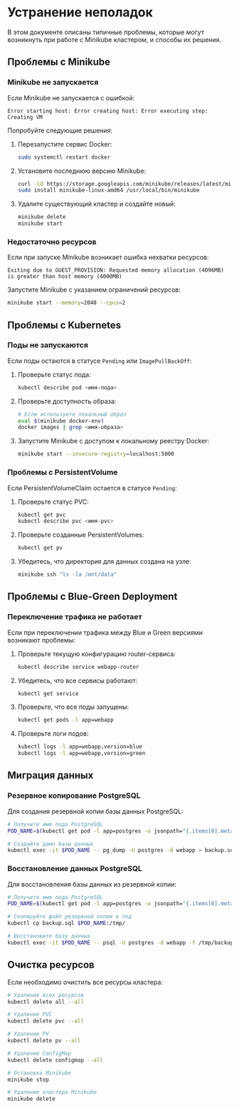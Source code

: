 # Устранение неполадок

В этом документе описаны типичные проблемы, которые могут возникнуть при работе с Minikube кластером, и способы их решения.

## Проблемы с Minikube

### Minikube не запускается

Если Minikube не запускается с ошибкой:

```
Error starting host: Error creating host: Error executing step: Creating VM
```

Попробуйте следующие решения:

1. Перезапустите сервис Docker:
   ```bash
   sudo systemctl restart docker
   ```

2. Установите последнюю версию Minikube:
   ```bash
   curl -LO https://storage.googleapis.com/minikube/releases/latest/minikube-linux-amd64
   sudo install minikube-linux-amd64 /usr/local/bin/minikube
   ```

3. Удалите существующий кластер и создайте новый:
   ```bash
   minikube delete
   minikube start
   ```

### Недостаточно ресурсов

Если при запуске Minikube возникает ошибка нехватки ресурсов:

```
Exiting due to GUEST_PROVISION: Requested memory allocation (4096MB) is greater than host memory (4000MB)
```

Запустите Minikube с указанием ограничений ресурсов:

```bash
minikube start --memory=2048 --cpus=2
```

## Проблемы с Kubernetes

### Поды не запускаются

Если поды остаются в статусе `Pending` или `ImagePullBackOff`:

1. Проверьте статус пода:
   ```bash
   kubectl describe pod <имя-пода>
   ```

2. Проверьте доступность образа:
   ```bash
   # Если используете локальный образ
   eval $(minikube docker-env)
   docker images | grep <имя-образа>
   ```

3. Запустите Minikube с доступом к локальному реестру Docker:
   ```bash
   minikube start --insecure-registry=localhost:5000
   ```

### Проблемы с PersistentVolume

Если PersistentVolumeClaim остается в статусе `Pending`:

1. Проверьте статус PVC:
   ```bash
   kubectl get pvc
   kubectl describe pvc <имя-pvc>
   ```

2. Проверьте созданные PersistentVolumes:
   ```bash
   kubectl get pv
   ```

3. Убедитесь, что директория для данных создана на узле:
   ```bash
   minikube ssh "ls -la /mnt/data"
   ```

## Проблемы с Blue-Green Deployment

### Переключение трафика не работает

Если при переключении трафика между Blue и Green версиями возникают проблемы:

1. Проверьте текущую конфигурацию router-сервиса:
   ```bash
   kubectl describe service webapp-router
   ```

2. Убедитесь, что все сервисы работают:
   ```bash
   kubectl get service
   ```

3. Проверьте, что все поды запущены:
   ```bash
   kubectl get pods -l app=webapp
   ```

4. Проверьте логи подов:
   ```bash
   kubectl logs -l app=webapp,version=blue
   kubectl logs -l app=webapp,version=green
   ```

## Миграция данных

### Резервное копирование PostgreSQL

Для создания резервной копии базы данных PostgreSQL:

```bash
# Получите имя пода PostgreSQL
POD_NAME=$(kubectl get pod -l app=postgres -o jsonpath="{.items[0].metadata.name}")

# Создайте дамп базы данных
kubectl exec -it $POD_NAME -- pg_dump -U postgres -d webapp > backup.sql
```

### Восстановление данных PostgreSQL

Для восстановления базы данных из резервной копии:

```bash
# Получите имя пода PostgreSQL
POD_NAME=$(kubectl get pod -l app=postgres -o jsonpath="{.items[0].metadata.name}")

# Скопируйте файл резервной копии в под
kubectl cp backup.sql $POD_NAME:/tmp/

# Восстановите базу данных
kubectl exec -it $POD_NAME -- psql -U postgres -d webapp -f /tmp/backup.sql
```

## Очистка ресурсов

Если необходимо очистить все ресурсы кластера:

```bash
# Удаление всех ресурсов
kubectl delete all --all

# Удаление PVC
kubectl delete pvc --all

# Удаление PV
kubectl delete pv --all

# Удаление ConfigMap
kubectl delete configmap --all

# Остановка Minikube
minikube stop

# Удаление кластера Minikube
minikube delete
``` 